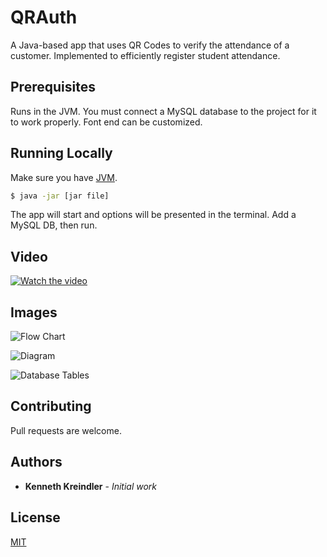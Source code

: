 # QRAuth

A Java-based app that uses QR Codes to verify the attendance of a customer. Implemented to efficiently register student attendance.

## Prerequisites

Runs in the JVM. You must connect a MySQL database to the project for it to work properly. Font end can be customized.

## Running Locally

Make sure you have [JVM](https://www.java.com/en/download/).

```sh
$ java -jar [jar file]

```

The app will start and options will be presented in the terminal. Add a MySQL DB, then run.

## Video
[![Watch the video](https://img.youtube.com/vi/zPgHiH1Vj0Y/maxresdefault.jpg)](https://youtu.be/zPgHiH1Vj0Y)

## Images
![Flow Chart](https://i.ibb.co/pfSZbnD/flow.png)

![Diagram](https://i.ibb.co/RNtXhy9/Screenshot-2019-10-27-at-14-03-17.png)

![Database Tables](https://i.ibb.co/PwF95KP/Untitled.png)



## Contributing
Pull requests are welcome.

## Authors

* **Kenneth Kreindler** - *Initial work*

## License

[MIT](https://choosealicense.com/licenses/mit/)

